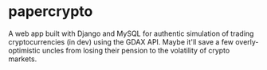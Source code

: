 # papercrypto
A web app built with Django and MySQL for authentic simulation of trading cryptocurrencies (in dev) using the GDAX API.  Maybe it'll save a few overly-optimistic uncles from losing their pension to the volatility of crypto markets.
